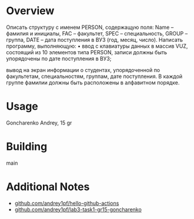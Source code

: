 # Overview 
Описать структуру с именем PERSON, содержащую поля: Name – фамилия и
инициалы, FAC – факультет, SPEC – специальность, GROUP – группа, DATE – дата
поступления в ВУЗ (год, месяц, число).
Написать программу, выполняющую:
• ввод с клавиатуры данных в массив VUZ, состоящий из 10 элементов типа
PERSON, записи должны быть упорядочены по дате поступления в ВУЗ;

вывод на экран информации о студентах, упорядоченной по факультетам,
специальностям, группам, дате поступления. В каждой группе фамилии должны быть
расположены в алфавитном порядке. 
# Usage
Goncharenko Andrey, 15 gr
# Building
main
# Additional Notes
- [github.com/andrey1pf/hello-github-actions](https://github.com/andrey1pf/hello-github-actions)
- [github.com/andrey1pf/lab3-task1-gr15-goncharenko](https://github.com/andrey1pf/lab3-task1-gr15-goncharenko)

